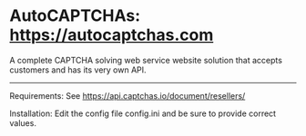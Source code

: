 # AutoCAPTCHAs: https://autocaptchas.com
A complete CAPTCHA solving web service website solution that accepts customers and has its very own API.

-----

Requirements: See https://api.captchas.io/document/resellers/

Installation: Edit the config file config.ini and be sure to provide correct values.

